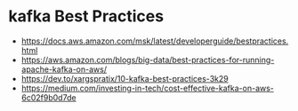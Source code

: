 # kafka Best Practices

- https://docs.aws.amazon.com/msk/latest/developerguide/bestpractices.html
- https://aws.amazon.com/blogs/big-data/best-practices-for-running-apache-kafka-on-aws/
- https://dev.to/xargspratix/10-kafka-best-practices-3k29
- https://medium.com/investing-in-tech/cost-effective-kafka-on-aws-6c02f9b0d7de
